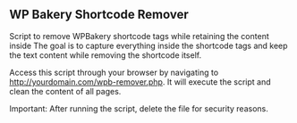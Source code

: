 ## WP Bakery Shortcode Remover 

Script to remove WPBakery shortcode tags while retaining the content inside
The goal is to capture everything inside the shortcode tags and keep the 
text content while removing the shortcode itself.

Access this script through your browser by navigating to 
http://yourdomain.com/wpb-remover.php. 
It will execute the script and clean the content of all pages.

Important: After running the script, delete the file for security reasons.
